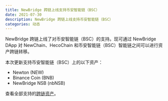 ```yaml
---
title: NewBridge 跨链上线支持币安智能链（BSC）
date: 2021-07-30
description: NewBridge 跨链上线支持币安智能链（BSC）
categories: 动态
---
```


NewBridge 跨链上线了对币安智能链（BSC）的支持。现可通过 NewBridge DApp 对 NewChain、HecoChain 和币安智能链（BSC）智能链之间可以进行资产跨链转移。

本次更新支持币安智能链（BSC）上的以下资产：

- Newton (NEW)
- Binance Coin (BNB)
- NewBridge NSB (nbNSB)

查看全部支持的[跨链资产](../docs/assets/index.md)。
